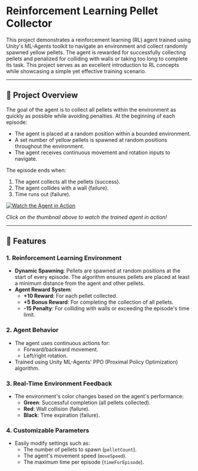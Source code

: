 # Reinforcement Learning Pellet Collector

This project demonstrates a reinforcement learning (RL) agent trained using Unity's ML-Agents toolkit to navigate an environment and collect randomly spawned yellow pellets. The agent is rewarded for successfully collecting pellets and penalized for colliding with walls or taking too long to complete its task. This project serves as an excellent introduction to RL concepts while showcasing a simple yet effective training scenario.

---

## 🎯 **Project Overview**

The goal of the agent is to collect all pellets within the environment as quickly as possible while avoiding penalties. At the beginning of each episode:

- The agent is placed at a random position within a bounded environment.
- A set number of yellow pellets is spawned at random positions throughout the environment.
- The agent receives continuous movement and rotation inputs to navigate.

The episode ends when:
1. The agent collects all the pellets (success).
2. The agent collides with a wall (failure).
3. Time runs out (failure).

[![Watch the Agent in Action](https://img.youtube.com/vi/7iIXe4NusvQ/0.jpg)](https://www.youtube.com/watch?v=7iIXe4NusvQ)

*Click on the thumbnail above to watch the trained agent in action!*

---

## 🚀 **Features**

### 1. **Reinforcement Learning Environment**
- **Dynamic Spawning**: Pellets are spawned at random positions at the start of every episode. The algorithm ensures pellets are placed at least a minimum distance from the agent and other pellets.
- **Agent Reward System**:
  - **+10 Reward**: For each pellet collected.
  - **+5 Bonus Reward**: For completing the collection of all pellets.
  - **-15 Penalty**: For colliding with walls or exceeding the episode's time limit.

### 2. **Agent Behavior**
- The agent uses continuous actions for:
  - Forward/backward movement.
  - Left/right rotation.
- Trained using Unity ML-Agents' PPO (Proximal Policy Optimization) algorithm.

### 3. **Real-Time Environment Feedback**
- The environment's color changes based on the agent's performance:
  - **Green**: Successful completion (all pellets collected).
  - **Red**: Wall collision (failure).
  - **Black**: Time expiration (failure).

### 4. **Customizable Parameters**
- Easily modify settings such as:
  - The number of pellets to spawn (`pelletCount`).
  - The agent's movement speed (`moveSpeed`).
  - The maximum time per episode (`timeForEpisode`).
